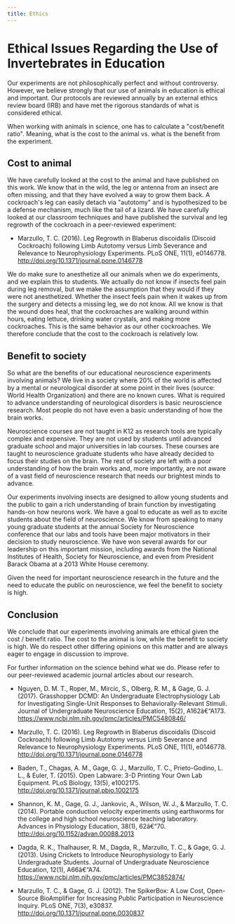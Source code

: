 ```yaml
---
title: Ethics
---
```

# Ethical Issues Regarding the Use of Invertebrates in Education #

Our experiments are not philosophically perfect and without controversy. However, we believe strongly that our use of animals in education is ethical and important. Our protocols are reviewed annually by an external ethics review board (IRB) and have met the rigorous standards of what is considered ethical.

When working with animals in science, one has to calculate a "cost/benefit ratio". Meaning, what is the cost to the animal vs. what is the benefit from the experiment.  

## Cost to animal ##

We have carefully looked at the cost to the animal and have published on this work. We know that in the wild, the leg or antenna from an insect are often missing, and that they have evolved a way to grow them back. A cockroach's leg can easily detach via "autotomy" and is hypothesized to be a defense mechanism, much like the tail of a lizard. We have carefully looked at our classroom techniques and have published the survival and leg regrowth of the cockroach in a peer-reviewed experiment:

-    Marzullo, T. C. (2016). Leg Regrowth in Blaberus discoidalis (Discoid Cockroach) following Limb Autotomy versus Limb Severance and Relevance to Neurophysiology Experiments. PLoS ONE, 11(1), e0146778. http://doi.org/10.1371/journal.pone.0146778 

We do make sure to anesthetize all our animals when we do experiments, and we explain this to students. We actually do not know if insects feel pain during leg removal, but we make the assumption that they would if they were not anesthetized. Whether the insect feels pain when it wakes up from the surgery and detects a missing leg, we do not know. All we know is that the wound does heal, that the cockroaches are walking around within hours, eating lettuce, drinking water crystals, and making more cockroaches. This is the same behavior as our other cockroaches. We therefore conclude that the cost to the cockroach is relatively low.

## Benefit to society ##

So what are the benefits of our educational neuroscience experiments involving animals? We live in a society where 20% of the world is affected by a mental or neurological disorder at some point in their lives (source: World Health Organization) and there are no known cures. What is required to advance understanding of neurological disorders is basic neuroscience research. Most people do not have even a basic understanding of how the brain works.

Neuroscience courses are not taught in K12 as research tools are typically complex and expensive. They are not used by students until advanced graduate school and major universities in lab courses. These courses are taught to neuroscience graduate students who have already decided to focus their studies on the brain. The rest of society are left with a poor understanding of how the brain works and, more importantly, are not aware of a vast field of neuroscience research that needs our brightest minds to advance.

Our experiments involving insects are designed to allow young students and the public to gain a rich understanding of brain function by investigating hands-on how neurons work. We have a goal to educate as well as to excite students about the field of neuroscience. We know from speaking to many young graduate students at the annual Society for Neuroscience conference that our labs and tools have been major motivators in their decision to study neuroscience. We have won several awards for our leadership on this important mission, including awards from the National Institutes of Health, Society for Neuroscience, and even from President Barack Obama at a 2013 White House ceremony.

Given the need for important neuroscience research in the future and the need to educate the public on neuroscience, we feel the benefit to society is high.

## Conclusion ##

We conclude that our experiments involving animals are ethical given the cost / benefit ratio. The cost to the animal is low, while the benefit to society is high. We do respect other differing opinions on this matter and are always eager to engage in discussion to improve.

For further information on the science behind what we do. Please refer to our peer-reviewed academic journal articles about our research.

-    Nguyen, D. M. T., Roper, M., Mircic, S., Olberg, R. M., & Gage, G. J. (2017). Grasshopper DCMD: An Undergraduate Electrophysiology Lab for Investigating Single-Unit Responses to Behaviorally-Relevant Stimuli. Journal of Undergraduate Neuroscience Education, 15(2), A162â€“A173. https://www.ncbi.nlm.nih.gov/pmc/articles/PMC5480846/ 

-    Marzullo, T. C. (2016). Leg Regrowth in Blaberus discoidalis (Discoid Cockroach) following Limb Autotomy versus Limb Severance and Relevance to Neurophysiology Experiments. PLoS ONE, 11(1), e0146778. http://doi.org/10.1371/journal.pone.0146778 

-    Baden, T., Chagas, A. M., Gage, G. J., Marzullo, T. C., Prieto-Godino, L. L., & Euler, T. (2015). Open Labware: 3-D Printing Your Own Lab Equipment. PLoS Biology, 13(5), e1002175. http://doi.org/10.1371/journal.pbio.1002175 

-    Shannon, K. M., Gage, G. J., Jankovic, A., Wilson, W. J., & Marzullo, T. C. (2014). Portable conduction velocity experiments using earthworms for the college and high school neuroscience teaching laboratory. Advances in Physiology Education, 38(1), 62â€“70. http://doi.org/10.1152/advan.00088.2013 

-    Dagda, R. K., Thalhauser, R. M., Dagda, R., Marzullo, T. C., & Gage, G. J. (2013). Using Crickets to Introduce Neurophysiology to Early Undergraduate Students. Journal of Undergraduate Neuroscience Education, 12(1), A66â€“A74. https://www.ncbi.nlm.nih.gov/pmc/articles/PMC3852874/ 

-    Marzullo, T. C., & Gage, G. J. (2012). The SpikerBox: A Low Cost, Open-Source BioAmplifier for Increasing Public Participation in Neuroscience Inquiry. PLoS ONE, 7(3), e30837. http://doi.org/10.1371/journal.pone.0030837 
